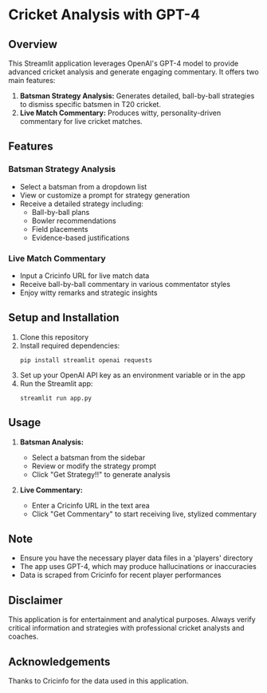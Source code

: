 # Cricket Analysis with GPT-4

## Overview
This Streamlit application leverages OpenAI's GPT-4 model to provide advanced cricket analysis and generate engaging commentary. It offers two main features:

1. **Batsman Strategy Analysis:** Generates detailed, ball-by-ball strategies to dismiss specific batsmen in T20 cricket.
2. **Live Match Commentary:** Produces witty, personality-driven commentary for live cricket matches.

## Features

### Batsman Strategy Analysis
- Select a batsman from a dropdown list
- View or customize a prompt for strategy generation
- Receive a detailed strategy including:
  - Ball-by-ball plans
  - Bowler recommendations
  - Field placements
  - Evidence-based justifications

### Live Match Commentary
- Input a Cricinfo URL for live match data
- Receive ball-by-ball commentary in various commentator styles
- Enjoy witty remarks and strategic insights

## Setup and Installation

1. Clone this repository
2. Install required dependencies:
   ```
   pip install streamlit openai requests
   ```
3. Set up your OpenAI API key as an environment variable or in the app
4. Run the Streamlit app:
   ```
   streamlit run app.py
   ```

## Usage

1. **Batsman Analysis:**
   - Select a batsman from the sidebar
   - Review or modify the strategy prompt
   - Click "Get Strategy!!" to generate analysis

2. **Live Commentary:**
   - Enter a Cricinfo URL in the text area
   - Click "Get Commentary" to start receiving live, stylized commentary

## Note
- Ensure you have the necessary player data files in a 'players' directory
- The app uses GPT-4, which may produce hallucinations or inaccuracies
- Data is scraped from Cricinfo for recent player performances

## Disclaimer
This application is for entertainment and analytical purposes. Always verify critical information and strategies with professional cricket analysts and coaches.

## Acknowledgements
Thanks to Cricinfo for the data used in this application.
